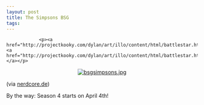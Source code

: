 ```yaml
---
layout: post
title: The Simpsons BSG
tags:
---
```



                <p><a href="http://projectkooky.com/dylan/art/illo/content/html/battlestar.html"><a href="http://projectkooky.com/dylan/art/illo/content/html/battlestar.html">http://projectkooky.com/dylan/art/illo/content/html/battlestar.html</a></a></p>
<div style="text-align:center"><a href='/uploads/2008/03/bsgsimpsons.jpg' title='bsgsimpsons.jpg'><img src='/uploads/2008/03/bsgsimpsons.thumbnail.jpg' alt='bsgsimpsons.jpg' /></a></div>
<p>(via <a href="http://www.nerdcore.de/wp/2008/03/25/battlestar-galactica-simpsonized/">nerdcore.de</a>)</p>
<p>By the way: Season 4 starts on April 4th!</p>
